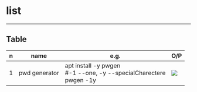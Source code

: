 # list

---

## Table
|n|name|e.g.|O/P|
|-|----|----|---|
|1|pwd generator|apt install -y pwgen <br/> #-1 --one, -y --specialCharectere<br/>pwgen -1y|[<img src="https://i.imgur.com/ZEucm3y.png">](https://i.imgur.com/ZEucm3y.png)|
